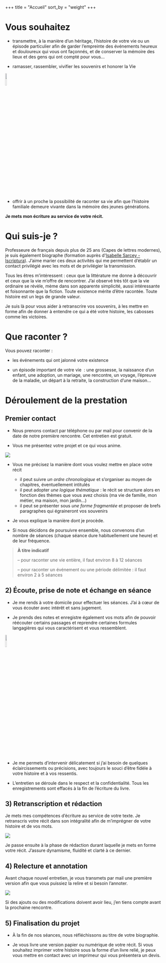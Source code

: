 +++
title = "Accueil"
sort_by = "weight"
+++

# Vous souhaitez

* transmettre, à la manière d’un héritage, l’histoire de votre vie ou un épisode particulier afin de garder l’empreinte des événements heureux et douloureux qui vous ont façonnés, et de conserver la mémoire des lieux et des gens qui ont compté pour vous...

* ramasser, rassembler, vivifier les souvenirs et honorer la Vie

<img class="in_text" style="width: 10%" src="sun.svg">

* offrir à un proche la possibilité de raconter sa vie afin que l’histoire familiale demeure vivante dans la mémoire des jeunes générations.

**Je mets mon écriture au service de votre récit.**

# Qui suis-je ?

Professeure de français depuis plus de 25 ans (Capes de lettres modernes), je suis également biographe (formation auprès d'[Isabelle Sarcey - Iscriptura](https://www.iscriptura.fr/)).
J’aime marier ces deux activités qui me permettent d’établir un contact privilégié avec les mots et de privilégier la transmission.

Tous les êtres m’intéressent : ceux que la littérature me donne à découvrir et ceux que la vie m’offre de rencontrer.
J’ai observé très tôt que la vie ordinaire se révèle, mème dans son apparente simplicité, aussi intéressante et foisonnante que la fiction.
Toute existence mérite d’être racontée. Toute histoire est un legs de grande valeur.

Je suis là pour vous aider à retranscrire vos souvenirs, à les mettre en forme afin de donner à entendre ce qui a été votre histoire, les cabosses comme les victoires.

# Que raconter ?

Vous pouvez raconter :
* les événements qui ont jalonné votre existence

* un épisode important de votre vie  : une grossesse, la naissance d’un enfant, une adoption, un mariage, une rencontre, un voyage, l’épreuve de la maladie, un départ à la retraite, la construction d’une maison...

# Déroulement de la prestation

## Premier contact

- Nous prenons contact par téléphone ou par mail pour convenir de la date de notre première rencontre. Cet entretien est gratuit.

- Vous me présentez votre projet et ce qui vous anime.

<img class="in_text" src="collaborative_work_1.svg">

- Vous me précisez la manière dont vous voulez mettre en place votre récit
    * il peut suivre *un ordre chronologique* et s’organiser au moyen de chapitres, éventuellement intitulés
    * il peut adopter *une logique thématique* : le récit se structure alors en fonction des thèmes que vous avez choisis (ma vie de famille, mon métier, ma maison, mon jardin…)
    * il peut se présenter sous *une forme fragmentée* et proposer de brefs paragraphes qui égraineront vos souvenirs

- Je vous explique la manière dont je procède.

- Si nous décidons de poursuivre ensemble, nous convenons d’un nombre de séances (chaque séance dure habituellement une heure) et de leur fréquence.


> **À titre indicatif**
>
> – pour raconter une vie entière, il faut environ 8 à 12 séances
>
> – pour raconter un événement ou une période délimitée : il faut environ 2 à 5 séances

## 2) Écoute, prise de note et échange en séance

- Je me rends à votre domicile pour effectuer les séances. J’ai à cœur de vous écouter avec intérêt et sans jugement.

- Je prends des notes et enregistre également vos mots afin de pouvoir réécouter certains passages et reprendre certaines formules langagières qui vous caractérisent et vous ressemblent.

<img class="in_text" style="width: 10%" src="school_note_write_pencil.svg">

- Je me permets d’intervenir délicatement si j’ai besoin de quelques éclaircissements ou précisions, avec toujours le souci d’être fidèle à votre histoire et à vos ressentis.

- L’entretien se déroule dans le respect et la confidentialité. Tous les enregistrements sont effacés à la fin de l’écriture du livre.

## 3) Retranscription et rédaction

Je mets mes compétences d’écriture au service de votre texte.
Je retranscris votre récit dans son intégralité afin de m’imprégner de votre histoire et de vos mots.

<img class="in_text" src="flow_3.svg">

Je passe ensuite à la phase de rédaction durant laquelle je mets en forme votre récit. J’assure dynamisme, fluidité et clarté à ce dernier.

## 4) Relecture et annotation

Avant chaque nouvel entretien, je vous transmets par mail une première version afin que vous puissiez la relire et si besoin l’annoter.

<img class="in_text" src="school_book_write_pencil.svg">

Si des ajouts ou des modifications doivent avoir lieu, j’en tiens compte avant la prochaine rencontre.

## 5) Finalisation du projet

* À la fin de nos séances, nous réfléchissons au titre de votre biographie.

* Je vous livre une version papier ou numérique de votre récit. Si vous souhaitez imprimer votre histoire sous la forme d’un livre relié, je peux vous mettre en contact avec un imprimeur qui vous présentera un devis.

